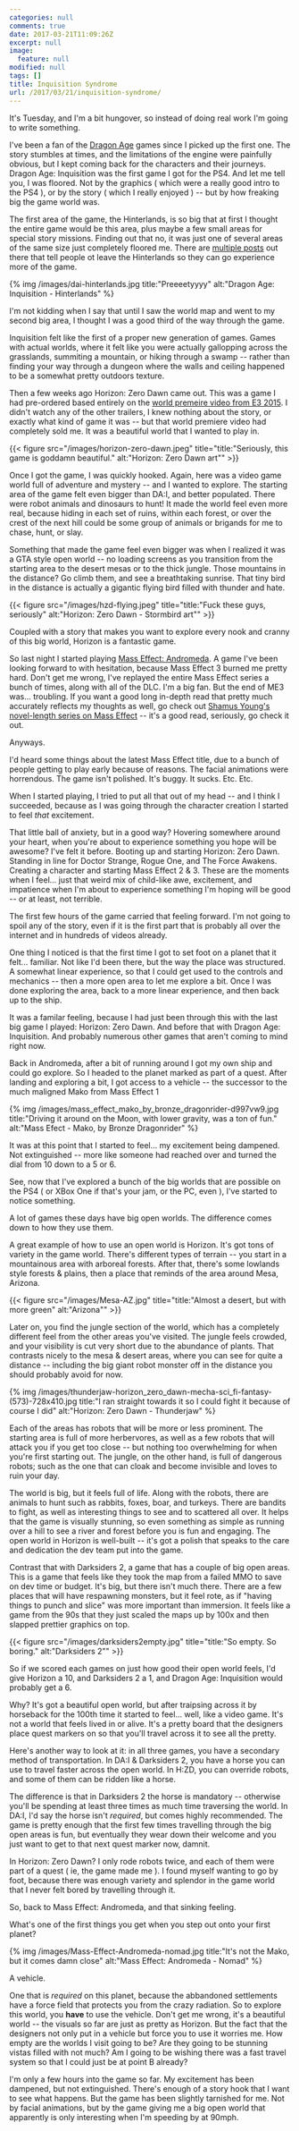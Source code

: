 ```yaml
---
categories: null
comments: true
date: 2017-03-21T11:09:26Z
excerpt: null
image:
  feature: null
modified: null
tags: []
title: Inquisition Syndrome
url: /2017/03/21/inquisition-syndrome/
---
```


It's Tuesday, and I'm a bit hungover, so instead of doing real work I'm going to
write something.

I've been a fan of the [Dragon Age](http://dragonage.wikia.com/wiki/Dragon_Age_Wiki) games since I picked up the first
one. The story stumbles at times, and the limitations of the engine were
painfully obvious, but I kept coming back for the characters and their
journeys. Dragon Age: Inquisition was the first game I got for the PS4. And let
me tell you, I was floored. Not by the graphics ( which were a really good intro
to the PS4 ), or by the story ( which I really enjoyed ) -- but by how freaking
big the game world was.

The first area of the game, the Hinterlands, is so big that at first I thought
the entire game would be this area, plus maybe a few small areas for special
story missions. Finding out that no, it was just one of several areas of the
same size just completely floored me. There
are
[multiple posts](http://kotaku.com/psa-if-youre-playing-dragon-age-leave-the-hinterlands-1661855879) out
there that tell people ot leave the Hinterlands so they can go experience more
of the game.

{% img /images/dai-hinterlands.jpg title:"Preeeetyyyy" alt:"Dragon Age:
Inquisition - Hinterlands"       %}

I'm not kidding when I say that until I saw the world map and went to my second
big area, I thought I was a good third of the way through the game.

Inquisition felt like the first of a proper new generation of games. Games with
actual worlds, where it felt like you were actually gallopping across the
grasslands, summiting a mountain, or hiking through a swamp -- rather than
finding your way through a dungeon where the walls and ceiling happened to be a
somewhat pretty outdoors texture.

Then a few weeks ago Horizon: Zero Dawn came out. This was a game I had
pre-ordered based entirely on
the
[world premeire video from E3 2015](https://www.youtube.com/watch?v=qAS9VO8qoKM). I
didn't watch any of the other trailers, I knew nothing about the story, or
exactly what kind of game it was -- but that world premiere video had completely
sold me. It was a beautiful world that I wanted to play in.

{{< figure src="/images/horizon-zero-dawn.jpeg" title="title:"Seriously, this game is goddamn beautiful." alt:"Horizon: Zero Dawn art"" >}}

Once I got the game, I was quickly hooked. Again, here was a video game world
full of adventure and mystery -- and I wanted to explore. The starting area of
the game felt even bigger than DA:I, and better populated. There were robot
animals and dinosaurs to hunt! It made the world feel even more real, because
hiding in each set of ruins, within each forest, or over the crest of the next
hill could be some group of animals or brigands for me to chase, hunt, or slay.

Something that made the game feel even bigger was when I realized it was a GTA
style open world -- no loading screens as you transition from the starting area
to the desert mesas or to the thick jungle. Those mountains in the distance? Go
climb them, and see a breathtaking sunrise. That tiny bird in the distance is
actually a gigantic flying bird filled with thunder and hate.

{{< figure src="/images/hzd-flying.jpeg" title="title:"Fuck these guys, seriously" alt:"Horizon: Zero Dawn - Stormbird art"" >}}

Coupled with a story that makes you want to explore every nook and cranny of
this big world, Horizon is a fantastic game.

So last night I started
playing
[Mass Effect: Andromeda](https://en.wikipedia.org/wiki/Mass_Effect:_Andromeda). A
game I've been looking forward to with hesitation, because Mass Effect 3 burned
me pretty hard. Don't get me wrong, I've replayed the entire Mass Effect series
a bunch of times, along with all of the DLC. I'm a big fan. But the end of ME3
was... troubling. If you want a good long in-depth read that pretty much
accurately reflects my thoughts as well, go check out [Shamus Young's novel-length
series on Mass Effect](http://www.shamusyoung.com/twentysidedtale/?p=27792) --
it's a good read, seriously, go check it out.

Anyways.

I'd heard some things about the latest Mass Effect title, due to a bunch of
people getting to play early because of reasons. The facial animations were
horrendous. The game isn't polished. It's buggy. It sucks. Etc. Etc.

When I started playing, I tried to put all that out of my head -- and I think I
succeeded, because as I was going through the character creation I started to
feel _that_ excitement. 

That little ball of anxiety, but in a good way? Hovering somewhere around your
heart, when you're about to experience something you hope will be awesome? I've
felt it before. Booting up and starting Horizon: Zero Dawn. Standing in line for
Doctor Strange, Rogue One, and The Force Awakens. Creating a character and
starting Mass Effect 2 & 3. These are the moments when I feel... just that weird
mix of child-like awe, excitement, and impatience when I'm about to experience
something I'm hoping will be good -- or at least, not terrible.

The first few hours of the game carried that feeling forward. I'm not going to
spoil any of the story, even if it is the first part that is probably all over
the internet and in hundreds of videos already.

One thing I noticed is that the first time I got to set foot on a planet that it
felt... familiar. Not like I'd been there, but the way the place was
structured. A somewhat linear experience, so that I could get used to the
controls and mechanics -- then a more open area to let me explore a bit. Once I
was done exploring the area, back to a more linear experience, and then back up
to the ship. 

It was a familar feeling, because I had just been through this with the last big
game I played: Horizon: Zero Dawn. And before that with Dragon Age:
Inquisition. And probably numerous other games that aren't coming to mind right
now. 

Back in Andromeda, after a bit of running around I got my own ship and could go
explore. So I headed to the planet marked as part of a quest. After landing and
exploring a bit, I got access to a vehicle -- the successor to the much maligned
Mako from Mass Effect 1

{% img /images/mass_effect_mako_by_bronze_dragonrider-d997vw9.jpg title:"Driving
it around on the Moon, with lower gravity, was a ton of fun." alt:"Mass Efect -
Mako, by Bronze Dragonrider"      %}

It was at this point that I started to feel... my excitement being dampened. Not
extinguished -- more like someone had reached over and turned the dial from 10
down to a 5 or 6.

See, now that I've explored a bunch of the big worlds that are possible on the
PS4 ( or XBox One if that's your jam, or the PC, even ), I've started to notice
something.

A lot of games these days have big open worlds. The difference comes down to how
they use them.

A great example of how to use an open world is Horizon. It's got tons of variety
in the game world. There's different types of terrain -- you start in a
mountainous area with arboreal forests. After that, there's some lowlands style
forests & plains, then a place that reminds of the area around Mesa, Arizona.

{{< figure src="/images/Mesa-AZ.jpg" title="title:"Almost a desert, but with more green" alt:"Arizona"" >}}

Later on, you find the jungle section of the world, which has a completely
different feel from the other areas you've visited. The jungle feels crowded,
and your visibility is cut very short due to the abundance of plants. That
contrasts nicely to the mesa & desert areas, where you can see for quite a
distance -- including the big giant robot monster off in the distance you should
probably avoid for now.

{% img
/images/thunderjaw-horizon_zero_dawn-mecha-sci_fi-fantasy-(573)-728x410.jpg
title:"I ran straight towards it so I could fight it because of course I did"
alt:"Horizon: Zero Dawn - Thunderjaw"       %}

Each of the areas has robots that will be more or less prominent. The starting
area is full of more herbervores, as well as a few robots that will attack you
if you get too close -- but nothing too overwhelming for when you're first
starting out. The jungle, on the other hand, is full of dangerous robots; such
as the one that can cloak and become invisible and loves to ruin your day.

The world is big, but it feels full of life. Along with the robots, there are
animals to hunt such as rabbits, foxes, boar, and turkeys. There are bandits to
fight, as well as interesting things to see and to scattered all over. It helps
that the game is visually stunning, so even something as simple as running over
a hill to see a river and forest before you is fun and engaging. The open world
in Horizon is well-built -- it's got a polish that speaks to the care and
dedication the dev team put into the game.

Contrast that with Darksiders 2, a game that has a couple of big open
areas. This is a game that feels like they took the map from a failed MMO to
save on dev time or budget. It's big, but there isn't much there. There are a
few places that will have respawning monsters, but it feel rote, as if "having
things to punch and slice" was more important than immersion. It feels like a
game from the 90s that they just scaled the maps up by 100x and then slapped
prettier graphics on top.

{{< figure src="/images/darksiders2empty.jpg" title="title:"So empty. So boring." alt:"Darksiders 2"" >}}

So if we scored each games on just how good their open world feels, I'd give
Horizon a 10, and Darksiders 2 a 1, and Dragon Age: Inquisition would probably
get a 6. 

Why? It's got a beautiful open world, but after traipsing across it by horseback
for the 100th time it started to feel... well, like a video game. It's not a
world that feels lived in or alive. It's a pretty board that the designers place
quest markers on so that you'll travel across it to see all the pretty.

Here's another way to look at it: in all three games, you have a secondary
method of transportation. In DA:I & Darksiders 2, you have a horse you can use
to travel faster across the open world. In H:ZD, you can override robots, and
some of them can be ridden like a horse. 

The difference is that in Darksiders 2 the horse is mandatory -- otherwise
you'll be spending at least three times as much time traversing the world. In
DA:I, I'd say the horse isn't _required_, but comes highly recommended. The game
is pretty enough that the first few times travelling through the big open areas
is fun, but eventually they wear down their welcome and you just want to get to
that next quest marker now, damnit.

In Horizon: Zero Dawn? I only rode robots twice, and each of them were part of a
quest ( ie, the game made me ). I found myself wanting to go by foot, because
there was enough variety and splendor in the game world that I never felt bored
by travelling through it.

So, back to Mass Effect: Andromeda, and that sinking feeling.

What's one of the first things you get when you step out onto your first planet?

{% img /images/Mass-Effect-Andromeda-nomad.jpg title:"It's not the Mako, but it
comes damn close" alt:"Mass Effect: Andromeda - Nomad"   %}

A vehicle.

One that is _required_ on this planet, because the abbandoned settlements have a
force field that protects you from the crazy radiation. So to explore this
world, you **have** to use the vehicle. Don't get me wrong, it's a beautiful
world -- the visuals so far are just as pretty as Horizon. But the fact that the
designers not only put in a vehicle but force you to use it worries me. How
empty are the worlds I visit going to be? Are they going to be stunning vistas
filled with not much? Am I going to be wishing there was a fast travel system so
that I could just be at point B already?

I'm only a few hours into the game so far. My excitement has been dampened, but
not extinguished. There's enough of a story hook that I want to see what
happens. But the game has been slightly tarnished for me. Not by facial
animations, but by the game giving me a big open world that apparently is only
interesting when I'm speeding by at 90mph.


